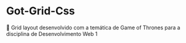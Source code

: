 # Got-Grid-Css
🐲 Grid layout desenvolvido com a temática de Game of Thrones para a disciplina de Desenvolvimento Web 1
